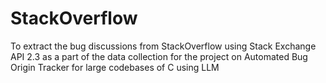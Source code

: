 # StackOverflow
To extract the bug discussions from StackOverflow using Stack Exchange API 2.3 as a part of the data collection for the project on Automated Bug Origin Tracker for large codebases of C using LLM
